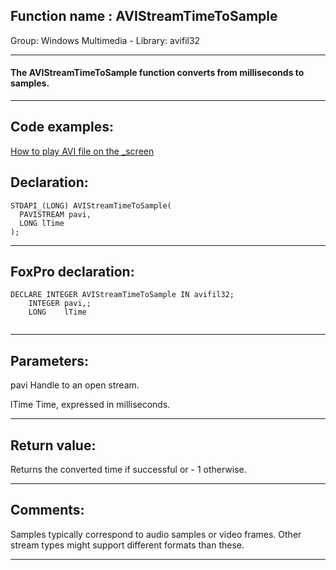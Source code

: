 
## Function name : AVIStreamTimeToSample
Group: Windows Multimedia - Library: avifil32    
***  


#### The AVIStreamTimeToSample function converts from milliseconds to samples.
***  


## Code examples:
[How to play AVI file on the _screen](../../samples/sample_430.md)  

## Declaration:
```foxpro  
STDAPI_(LONG) AVIStreamTimeToSample(
  PAVISTREAM pavi,
  LONG lTime
);  
```  
***  


## FoxPro declaration:
```foxpro  
DECLARE INTEGER AVIStreamTimeToSample IN avifil32;
	INTEGER pavi,;
	LONG    lTime
  
```  
***  


## Parameters:
pavi
Handle to an open stream.

lTime
Time, expressed in milliseconds.
  
***  


## Return value:
Returns the converted time if successful or - 1 otherwise.   
***  


## Comments:
Samples typically correspond to audio samples or video frames. Other stream types might support different formats than these.  
  
***  

